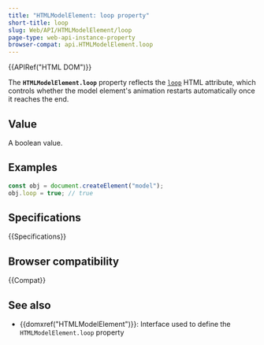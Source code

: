 ```yaml
---
title: "HTMLModelElement: loop property"
short-title: loop
slug: Web/API/HTMLModelElement/loop
page-type: web-api-instance-property
browser-compat: api.HTMLModelElement.loop
---
```


{{APIRef("HTML DOM")}}

The **`HTMLModelElement.loop`** property reflects the [`loop`](/en-US/docs/Web/HTML/Reference/Elements/model#loop) HTML attribute, which controls whether the model element's animation restarts automatically once it reaches the end.

## Value

A boolean value.

## Examples

```js
const obj = document.createElement("model");
obj.loop = true; // true
```

## Specifications

{{Specifications}}

## Browser compatibility

{{Compat}}

## See also

- {{domxref("HTMLModelElement")}}: Interface used to define the `HTMLModelElement.loop` property
